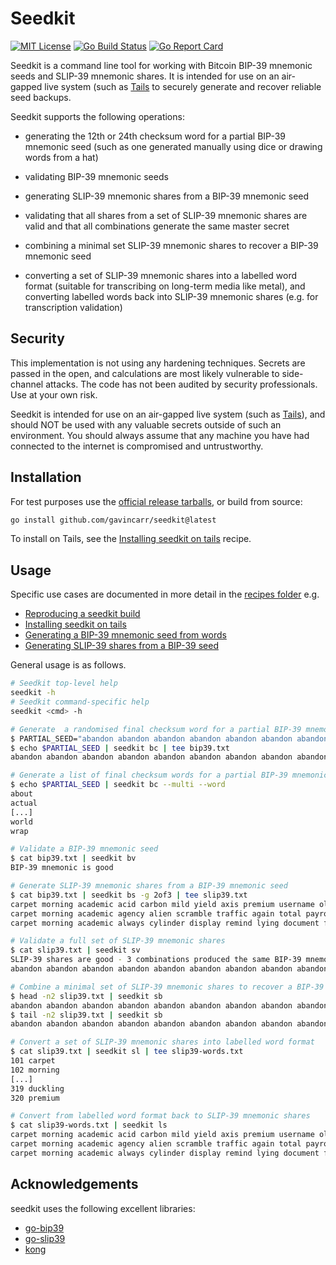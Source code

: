 Seedkit
=======

[![MIT License](https://img.shields.io/github/license/gavincarr/seedkit.svg?maxAge=2592000&color=blue)](https://github.com/gavincarr/seedkit/blob/master/LICENCE)
[![Go Build Status](https://github.com/gavincarr/seedkit/actions/workflows/go.yml/badge.svg)](https://github.com/gavincarr/seedkit/actions/workflows/go.yml/badge.svg)
[![Go Report Card](https://goreportcard.com/badge/github.com/gavincarr/seedkit)](https://goreportcard.com/report/github.com/gavincarr/seedkit)



Seedkit is a command line tool for working with Bitcoin BIP-39 mnemonic seeds
and SLIP-39 mnemonic shares. It is intended for use on an air-gapped live
system (such as [Tails](https://tails.net) to securely generate and recover
reliable seed backups.

Seedkit supports the following operations:

- generating the 12th or 24th checksum word for a partial BIP-39 mnemonic seed
  (such as one generated manually using dice or drawing words from a hat)

- validating BIP-39 mnemonic seeds

- generating SLIP-39 mnemonic shares from a BIP-39 mnemonic seed

- validating that all shares from a set of SLIP-39 mnemonic shares are valid
  and that all combinations generate the same master secret

- combining a minimal set SLIP-39 mnemonic shares to recover a BIP-39 mnemonic
  seed

- converting a set of SLIP-39 mnemonic shares into a labelled word format
  (suitable for transcribing on long-term media like metal), and converting
  labelled words back into SLIP-39 mnemonic shares (e.g. for transcription
  validation)


Security
--------

This implementation is not using any hardening techniques. Secrets are passed
in the open, and calculations are most likely vulnerable to side-channel attacks.
The code has not been audited by security professionals. Use at your own risk.

Seedkit is intended for use on an air-gapped live system (such as
[Tails](https://tails.net)), and should NOT be used with any valuable secrets
outside of such an environment. You should always assume that any machine you
have had connected to the internet is compromised and untrustworthy.


Installation
------------

For test purposes use the [official release tarballs](https://github.com/gavincarr/seedkit/releases/latest), or build from source:

```bash
go install github.com/gavincarr/seedkit@latest
``` 

To install on Tails, see the [Installing seedkit on tails](https://github.com/gavincarr/seedkit/blob/main/recipes/installing_seedkit_on_tails.md) recipe.


Usage
-----

Specific use cases are documented in more detail in the [recipes folder](https://github.com/gavincarr/seedkit/tree/main/recipes) e.g.

- [Reproducing a seedkit build](https://github.com/gavincarr/seedkit/blob/main/recipes/reproducing_a_seedkit_build.md)
- [Installing seedkit on tails](https://github.com/gavincarr/seedkit/blob/main/recipes/installing_seedkit_on_tails.md)
- [Generating a BIP-39 mnemonic seed from words](https://github.com/gavincarr/seedkit/blob/main/recipes/generating_a_bip39_mnemonic_seed_from_words.md)
- [Generating SLIP-39 shares from a BIP-39 seed](https://github.com/gavincarr/seedkit/blob/main/recipes/generating_slip39_shares_from_a_bip39_seed.md)

General usage is as follows.

```bash
# Seedkit top-level help
seedkit -h
# Seedkit command-specific help
seedkit <cmd> -h

# Generate  a randomised final checksum word for a partial BIP-39 mnemonic seed
$ PARTIAL_SEED="abandon abandon abandon abandon abandon abandon abandon abandon abandon abandon abandon"
$ echo $PARTIAL_SEED | seedkit bc | tee bip39.txt
abandon abandon abandon abandon abandon abandon abandon abandon abandon abandon abandon bean

# Generate a list of final checksum words for a partial BIP-39 mnemonic seed
$ echo $PARTIAL_SEED | seedkit bc --multi --word
about
actual
[...]
world
wrap

# Validate a BIP-39 mnemonic seed
$ cat bip39.txt | seedkit bv
BIP-39 mnemonic is good

# Generate SLIP-39 mnemonic shares from a BIP-39 mnemonic seed
$ cat bip39.txt | seedkit bs -g 2of3 | tee slip39.txt
carpet morning academic acid carbon mild yield axis premium username olympic parking crystal costume exhaust language equip prevent beam velvet
carpet morning academic agency alien scramble traffic again total payroll language galaxy fluff debut destroy pickup bucket level unfair daisy
carpet morning academic always cylinder display remind lying document fishing decorate work either briefing software herd craft crucial duckling premium

# Validate a full set of SLIP-39 mnemonic shares
$ cat slip39.txt | seedkit sv 
SLIP-39 shares are good - 3 combinations produced the same BIP-39 mnemonic:
abandon abandon abandon abandon abandon abandon abandon abandon abandon abandon abandon bean

# Combine a minimal set of SLIP-39 mnemonic shares to recover a BIP-39 mnemonic seed
$ head -n2 slip39.txt | seedkit sb
abandon abandon abandon abandon abandon abandon abandon abandon abandon abandon abandon bean
$ tail -n2 slip39.txt | seedkit sb
abandon abandon abandon abandon abandon abandon abandon abandon abandon abandon abandon bean

# Convert a set of SLIP-39 mnemonic shares into labelled word format
$ cat slip39.txt | seedkit sl | tee slip39-words.txt
101 carpet
102 morning
[...]
319 duckling
320 premium

# Convert from labelled word format back to SLIP-39 mnemonic shares
$ cat slip39-words.txt | seedkit ls
carpet morning academic acid carbon mild yield axis premium username olympic parking crystal costume exhaust language equip prevent beam velvet
carpet morning academic agency alien scramble traffic again total payroll language galaxy fluff debut destroy pickup bucket level unfair daisy
carpet morning academic always cylinder display remind lying document fishing decorate work either briefing software herd craft crucial duckling premium
```


Acknowledgements
----------------

seedkit uses the following excellent libraries:

- [go-bip39](https://github.com/tyler-smith/go-bip39)
- [go-slip39](https://github.com/gavincarr/go-slip39)
- [kong](https://github.com/alecthomas/kong)

